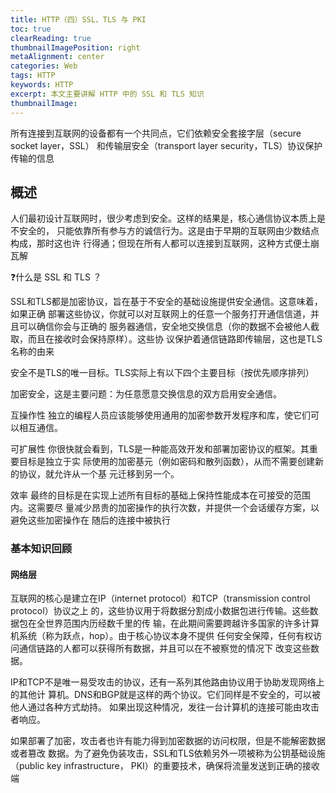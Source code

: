 ```yaml
---
title: HTTP（四）SSL、TLS 与 PKI
toc: true
clearReading: true
thumbnailImagePosition: right
metaAlignment: center
categories: Web
tags: HTTP
keywords: HTTP
excerpt: 本文主要讲解 HTTP 中的 SSL 和 TLS 知识
thumbnailImage:
---
```


所有连接到互联网的设备都有一个共同点，它们依赖安全套接字层（secure socket layer，SSL） 和传输层安全（transport layer security，TLS）协议保护传输的信息

## 概述



人们最初设计互联网时，很少考虑到安全。这样的结果是，核心通信协议本质上是不安全的， 只能依靠所有参与方的诚信行为。这是由于早期的互联网由少数结点构成，那时这也许 行得通；但现在所有人都可以连接到互联网，这种方式便土崩瓦解

:question:什么是 SSL 和 TLS ？

SSL和TLS都是加密协议，旨在基于不安全的基础设施提供安全通信。这意味着，如果正确 部署这些协议，你就可以对互联网上的任意一个服务打开通信信道，并且可以确信你会与正确的 服务器通信，安全地交换信息（你的数据不会被他人截取，而且在接收时会保持原样）。这些协 议保护着通信链路即传输层，这也是TLS名称的由来

安全不是TLS的唯一目标。TLS实际上有以下四个主要目标（按优先顺序排列）

加密安全，这是主要问题：为任意愿意交换信息的双方启用安全通信。

互操作性 独立的编程人员应该能够使用通用的加密参数开发程序和库，使它们可以相互通信。

可扩展性 你很快就会看到，TLS是一种能高效开发和部署加密协议的框架。其重要目标是独立于实 际使用的加密基元（例如密码和散列函数），从而不需要创建新的协议，就允许从一个基 元迁移到另一个。

效率 最终的目标是在实现上述所有目标的基础上保持性能成本在可接受的范围内。这需要尽 量减少昂贵的加密操作的执行次数，并提供一个会话缓存方案，以避免这些加密操作在 随后的连接中被执行

### 基本知识回顾

#### 网络层

互联网的核心是建立在IP（internet protocol）和TCP（transmission control protocol）协议之上 的，这些协议用于将数据分割成小数据包进行传输。这些数据包在全世界范围内历经数千里的传 输，在此期间需要跨越许多国家的许多计算机系统（称为跃点，hop）。由于核心协议本身不提供 任何安全保障，任何有权访问通信链路的人都可以获得所有数据，并且可以在不被察觉的情况下 改变这些数据。 

IP和TCP不是唯一易受攻击的协议，还有一系列其他路由协议用于协助发现网络上的其他计 算机。DNS和BGP就是这样的两个协议。它们同样是不安全的，可以被他人通过各种方式劫持。 如果出现这种情况，发往一台计算机的连接可能由攻击者响应。 

如果部署了加密，攻击者也许有能力得到加密数据的访问权限，但是不能解密数据或者篡改 数据。为了避免伪装攻击，SSL和TLS依赖另外一项被称为公钥基础设施（public key infrastructure， PKI）的重要技术，确保将流量发送到正确的接收端

